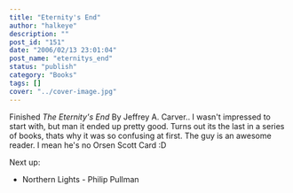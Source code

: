 ```yaml
---
title: "Eternity's End"
author: "halkeye"
description: ""
post_id: "151"
date: "2006/02/13 23:01:04"
post_name: "eternitys_end"
status: "publish"
category: "Books"
tags: []
cover: "../cover-image.jpg"
---
```


Finished _The Eternity's End_ By Jeffrey A. Carver.. I wasn't impressed to start with, but man it ended up pretty good. Turns out its the last in a series of books, thats why it was so confusing at first. The guy is an awesome reader. I mean he's no Orsen Scott Card :D

Next up:  

* Northern Lights - Philip Pullman